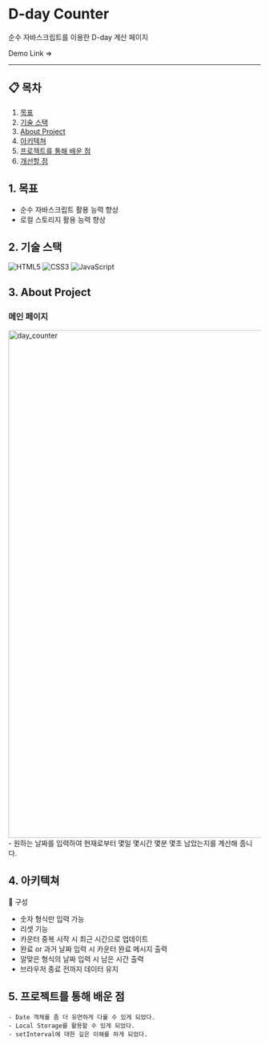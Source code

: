 # D-day Counter

순수 자바스크립트를 이용한 D-day 계산 페이지

Demo Link ⇒ 

---

## 📋 목차

1. [목표](#1-)
2. [기술 스택](#2-기술-스택)
3. [About Project](#4-About-Project)
4. [아키텍쳐](#5-아키텍쳐)
5. [프로젝트를 통해 배운 점](#6-프로젝트를-통해-배운-점)
6. [개선할 점](#7-개선할-점)

## 1. 목표

- 순수 자바스크립트 활용 능력 향상
- 로컬 스토리지 활용 능력 향상

## 2. 기술 스택

<img alt="HTML5" src="https://img.shields.io/badge/html5%20-%23E34F26.svg?&style=for-the-badge&logo=html5&logoColor=white"/> <img alt="CSS3" src="https://img.shields.io/badge/css3%20-%231572B6.svg?&style=for-the-badge&logo=css3&logoColor=white"/> <img alt="JavaScript" src="https://img.shields.io/badge/javascript%20-%23323330.svg?&style=for-the-badge&logo=javascript&logoColor=%23F7DF1E"/>

## 3. About Project

### 메인 페이지

<img width="1013" alt="day_counter" src="https://user-images.githubusercontent.com/77533627/215398701-7050a7c3-73ec-49c4-82d9-759fb815b0de.png">
- 원하는 날짜를 입력하여 현재로부터 몇일 몇시간 몇분 몇초 남았는지를 계산해 줍니다.



## 4. 아키텍쳐

📁 구성
- 숫자 형식만 입력 가능
- 리셋 기능
- 카운터 중복 시작 시 최근 시간으로 업데이트
- 완료 or 과거 날짜 입력 시 카운터 완료 메시지 출력
- 알맞은 형식의 날짜 입력 시 남은 시간 출력
- 브라우저 종료 전까지 데이터 유지
        


## 5. 프로젝트를 통해 배운 점

    - Date 객체를 좀 더 유연하게 다룰 수 있게 되었다.
    - Local Storage를 활용할 수 있게 되었다.
    - setInterval에 대한 깊은 이해를 하게 되었다.

